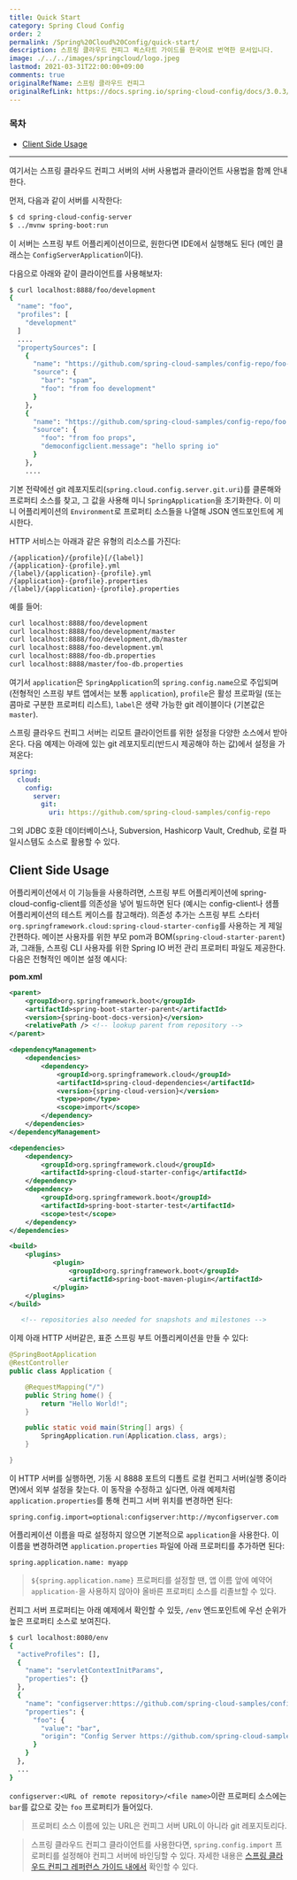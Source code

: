 ```yaml
---
title: Quick Start
category: Spring Cloud Config
order: 2
permalink: /Spring%20Cloud%20Config/quick-start/
description: 스프링 클라우드 컨피그 퀵스타트 가이드를 한국어로 번역한 문서입니다.
image: ./../../images/springcloud/logo.jpeg
lastmod: 2021-03-31T22:00:00+09:00
comments: true
originalRefName: 스프링 클라우드 컨피그
originalRefLink: https://docs.spring.io/spring-cloud-config/docs/3.0.3/reference/html/#_quick_start
---
```


### 목차

- [Client Side Usage](#client-side-usage)

---

여기서는 스프링 클라우드 컨피그 서버의 서버 사용법과 클라이언트 사용법을 함께 안내한다.

먼저, 다음과 같이 서버를 시작한다:

```bash
$ cd spring-cloud-config-server
$ ../mvnw spring-boot:run
```

이 서버는 스프링 부트 어플리케이션이므로, 원한다면 IDE에서 실행해도 된다 (메인 클래스는 `ConfigServerApplication`이다).

다음으로 아래와 같이 클라이언트를 사용해보자:

```bash
$ curl localhost:8888/foo/development
{
  "name": "foo",
  "profiles": [
    "development"
  ]
  ....
  "propertySources": [
    {
      "name": "https://github.com/spring-cloud-samples/config-repo/foo-development.properties",
      "source": {
        "bar": "spam",
        "foo": "from foo development"
      }
    },
    {
      "name": "https://github.com/spring-cloud-samples/config-repo/foo.properties",
      "source": {
        "foo": "from foo props",
        "democonfigclient.message": "hello spring io"
      }
    },
    ....
```

기본 전략에선 git 레포지토리(`spring.cloud.config.server.git.uri`)를 클론해와 프로퍼티 소스를 찾고, 그 값을 사용해 미니 `SpringApplication`을 초기화한다. 이 미니 어플리케이션의 `Environment`로 프로퍼티 소스들을 나열해 JSON 엔드포인트에 게시한다.

HTTP 서비스는 아래과 같은 유형의 리소스를 가진다:

```
/{application}/{profile}[/{label}]
/{application}-{profile}.yml
/{label}/{application}-{profile}.yml
/{application}-{profile}.properties
/{label}/{application}-{profile}.properties
```

예를 들어:

```sh
curl localhost:8888/foo/development
curl localhost:8888/foo/development/master
curl localhost:8888/foo/development,db/master
curl localhost:8888/foo-development.yml
curl localhost:8888/foo-db.properties
curl localhost:8888/master/foo-db.properties
```

여기서 `application`은 `SpringApplication`의 `spring.config.name`으로 주입되며 (전형적인 스프링 부트 앱에서는 보통 `application`), `profile`은 활성 프로파일 (또는 콤마로 구분한 프로퍼티 리스트), `label`은 생략 가능한 git 레이블이다 (기본값은 `master`).

스프링 클라우드 컨피그 서버는 리모트 클라이언트를 위한 설정을 다양한 소스에서 받아온다. 다음 예제는 아래에 있는 git 레포지토리(반드시 제공해야 하는 값)에서 설정을 가져온다:

```yaml
spring:
  cloud:
    config:
      server:
        git:
          uri: https://github.com/spring-cloud-samples/config-repo
```

그외 JDBC 호환 데이터베이스나, Subversion, Hashicorp Vault, Credhub, 로컬 파일시스템도 소스로 활용할 수 있다.

## Client Side Usage

어플리케이션에서 이 기능들을 사용하려면, 스프링 부트 어플리케이션에 spring-cloud-config-client를 의존성을 넣어 빌드하면 된다 (예시는 config-client나 샘플 어플리케이션의 테스트 케이스를 참고해라). 의존성 추가는 스프링 부트 스타터 `org.springframework.cloud:spring-cloud-starter-config`를 사용하는 게 제일 간편하다. 메이븐 사용자를 위한 부모 pom과 BOM(`spring-cloud-starter-parent`)과, 그래들, 스프링 CLI 사용자를 위한 Spring IO 버전 관리 프로퍼티 파일도 제공한다. 다음은 전형적인 메이븐 설정 예시다:

**pom.xml**

```xml
<parent>
    <groupId>org.springframework.boot</groupId>
    <artifactId>spring-boot-starter-parent</artifactId>
    <version>{spring-boot-docs-version}</version>
    <relativePath /> <!-- lookup parent from repository -->
</parent>

<dependencyManagement>
	<dependencies>
		<dependency>
			<groupId>org.springframework.cloud</groupId>
			<artifactId>spring-cloud-dependencies</artifactId>
			<version>{spring-cloud-version}</version>
			<type>pom</type>
			<scope>import</scope>
		</dependency>
	</dependencies>
</dependencyManagement>

<dependencies>
	<dependency>
		<groupId>org.springframework.cloud</groupId>
		<artifactId>spring-cloud-starter-config</artifactId>
	</dependency>
	<dependency>
		<groupId>org.springframework.boot</groupId>
		<artifactId>spring-boot-starter-test</artifactId>
		<scope>test</scope>
	</dependency>
</dependencies>

<build>
	<plugins>
           <plugin>
               <groupId>org.springframework.boot</groupId>
               <artifactId>spring-boot-maven-plugin</artifactId>
           </plugin>
	</plugins>
</build>

   <!-- repositories also needed for snapshots and milestones -->
```

이제 아래 HTTP 서버같은, 표준 스프링 부트 어플리케이션을 만들 수 있다:

```java
@SpringBootApplication
@RestController
public class Application {

    @RequestMapping("/")
    public String home() {
        return "Hello World!";
    }

    public static void main(String[] args) {
        SpringApplication.run(Application.class, args);
    }

}
```

이 HTTP 서버를 실행하면, 기동 시 8888 포트의 디폴트 로컬 컨피그 서버(실행 중이라면)에서 외부 설정을 찾는다. 이 동작을 수정하고 싶다면, 아래 예제처럼 `application.properties`를 통해 컨피그 서버 위치를 변경하면 된다:

```properties
spring.config.import=optional:configserver:http://myconfigserver.com
```

어플리케이션 이름을 따로 설정하지 않으면 기본적으로 `application`을 사용한다. 이 이름을 변경하려면 `application.properties` 파일에 아래 프로퍼티를 추가하면 된다:

```properties
spring.application.name: myapp
```

> `${spring.application.name}` 프로퍼티를 설정할 땐, 앱 이름 앞에 예약어 `application-`을 사용하지 않아야 올바른 프로퍼티 소스를 리졸브할 수 있다.

컨피그 서버 프로퍼티는 아래 예제에서 확인할 수 있듯, `/env` 엔드포인트에 우선 순위가 높은 프로퍼티 소스로 보여진다.

```bash
$ curl localhost:8080/env
{
  "activeProfiles": [],
  {
    "name": "servletContextInitParams",
    "properties": {}
  },
  {
    "name": "configserver:https://github.com/spring-cloud-samples/config-repo/foo.properties",
    "properties": {
      "foo": {
        "value": "bar",
        "origin": "Config Server https://github.com/spring-cloud-samples/config-repo/foo.properties:2:12"
      }
    }
  },
  ...
}
```

`configserver:<URL of remote repository>/<file name>`이란 프로퍼티 소스에는 `bar`를 값으로 갖는 `foo` 프로퍼티가 들어있다.

> 프로퍼티 소스 이름에 있는 URL은 컨피그 서버 URL이 아니라 git 레포지토리다.

> 스프링 클라우드 컨피그 클라이언트를 사용한다면, `spring.config.import` 프로퍼티를 설정해야 컨피그 서버에 바인딩할 수 있다. 자세한 내용은 [스프링 클라우드 컨피그 레퍼런스 가이드 내에서](../spring-cloud-config-client#spring-boot-config-data-import) 확인할 수 있다.
>
